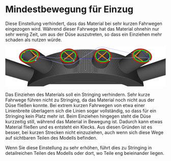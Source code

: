 Mindestbewegung für Einzug
====
Diese Einstellung verhindert, dass das Material bei sehr kurzen Fahrwegen eingezogen wird. Während dieser Fahrwege hat das Material ohnehin nur sehr wenig Zeit, um aus der Düse auszutreten, so dass ein Einziehen mehr schaden als nutzen würde.

<!--screenshot {
"image_path": "retraction_min_travel.png",
"models": [{"script": "spike_curve.scad"}],
"camera_position": [0, -31, 79],
"structures": ["travels", "helpers", "shell", "infill", "starts"],
"settings": {"retraction_min_travel": 12},
"minimum_layer": 303,
"layer": 550,
"line": 337,
"colours": 64
}-->
![Beim kurzen Fahrweg in der Mitte wird nicht eingezogen.](../../../articles/images/retraction_min_travel.png)

Das Einziehen des Materials soll ein Stringing verhindern. Sehr kurze Fahrwege führen nicht zu Stringing, da das Material noch nicht aus der Düse fließen konnte. Bei extrem kurzen Fahrwegen von etwa einer Linienbreite überlagern sich die Linien sogar vollständig, so dass für ein Stringing kein Platz mehr ist. Beim Einziehen hingegen steht die Düse kurzzeitig still, während das Material in Bewegung ist. Dadurch kann etwas Material fließen und es entsteht ein Klecks. Aus diesen Gründen ist es besser, bei kurzen Strecken nicht einzuziehen, auch wenn sich diese Wege auf sichtbaren Teilen des Modells befinden.

Wenn Sie diese Einstellung zu sehr erhöhen, führt dies zu Stringing in detailreichen Teilen des Modells oder dort, wo Teile eng beieinander liegen.